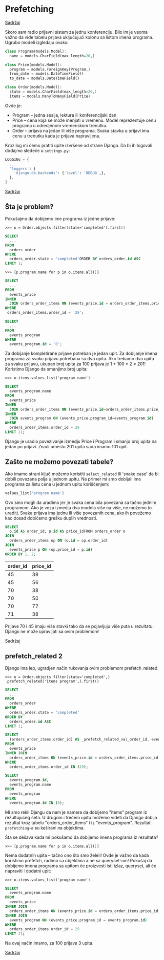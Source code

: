 
# Prefetching

[Sadržaj](00_sadrzaj.md)

Skoro sam radio prijavni sistem za jednu konferenciju. Bilo im je veoma važno da vide tabelu prijava uključujući kolonu sa listom imena programa. Ugrubo modeli izgledaju ovako:

```py
class Program(models.Model):
  name = models.CharField(max_length=20,)

class Price(models.Model):
  program = models.ForeignKey(Program,)
  from_date = models.DateTimeField()
  to_date = models.DateTimeField()

class Order(models.Model):
  state = models.CharField(max_length=20,)
  items = models.ManyToManyField(Price)
```

Ovde je:

- Program – jedna sesija, lektura ili konferencijski dan.
- Price – cena koja se može menjati u vremenu. Model reprezentuje cenu programa u odredjenom vremenskom trenutku.
- Order – prijava na jedan ili više programa. Svaka stavka u prijavi ima cenu u trenutku kada je prijava napravljena.

Kroz log mi ćemo pratiti upite izvršene od strane Djanga. Da bi ih logovali dodajmo sledeće u `settings.py`:

```py
LOGGING = {
  ...
  'loggers': {
    'django.db.backends': {'level': 'DEBUG',},
  },
}
```

[Sadržaj](00_sadrzaj.md)

## Šta je problem?

Pokušajmo da dobijemo ime programa iz jedne prijave:

```shell
>>> o = Order.objects.filter(state='completed').first()
```

```sql
SELECT 
  ...
FROM 
  orders_order
WHERE 
  orders_order.state = 'completed'ORDER BY orders_order.id ASC 
LIMIT 1;
```

```shell
>>> [p.program.name for p in o.items.all()]
```

```sql
SELECT 
  ...
FROM 
  events_price
INNER 
  JOIN orders_order_items ON (events_price.id = orders_order_items.price_id)
WHERE 
 orders_order_items.order_id = '29';

SELECT 
  ...
FROM 
  events_program
WHERE 
  events_program.id = '8';
```

Za dobijanje kompletirane prijave potreban je jedan upit. Za dobijanje imena programa za svaku prijavu potrebana su dva upita. Ako trebamo dva upita za svaku prijavu, ukupan broj upita za 100 prijava je 1 + 100 * 2 = 201! Koristimo Django da smanjimo broj upita:

```shell
>>> o.items.values_list('program name')
```

```sql
SELECT 
  events_program.name
FROM 
  events_price
INNER 
  JOIN orders_order_items ON (events_price.id=orders_order_items.price_id)
INNER 
  JOIN events_program ON (events_price.program_id=events_program.id)
WHERE 
  orders_order_items.order_id = 29 
LIMIT 21;
```

Django je uradio povezivanje izmedju Price i Program i smanjo broj upita na jedan po prijavi. Znači umesto 201 upita sada imamo 101 upit.

## Zašto ne možemo povezati tabele?

Ako imamo strani ključ možemo koristiti `select_related` ili 'snake case' da bi dobili povezana polja u jednom upitu. Na primer mi smo dobijali ime programa za listu cena u jednom upitu korišćenjem:

```py
values_list('program name')
```

Ovo smo mogli da uradimo jer je svaka cena bila povezana sa tačno jednim programom. Ako je veza izmedju dva modela više na više, ne možemo to uraditi. Svaka prijava ima jednu ili više povezanih cena, ako ih povežemo kao dosad dobićemo grešku duplih vrednosti.

```sql
SELECT 
  o.id AS order_id, p.id AS price_idFROM orders_order o
JOIN 
  orders_order_items op ON (o.id = op.order_id)
JOIN 
  events_price p ON (op.price_id = p.id)
ORDER BY 1, 2;
```

order_id | price_id
---------|---------
45       | 38
45       | 56
70       | 38
70       | 50
70       | 77
71       | 38

Prijave 70 i 45 imaju više stavki tako da se pojavljuju više puta u rezultatu. Django ne može upravljati sa ovim problemom!

[Sadržaj](00_sadrzaj.md)

## prefetch_related 2

Django ima lep, ugradjen način rukovanja ovim problemom prefetch_related:

```shell
>>> o = Order.objects.filter(state='completed',)
.prefetch_related('items program',).first()
```

```sql
SELECT 
  ...
FROM 
  orders_order
WHERE 
  orders_order.state = 'completed'
ORDER BY 
  orders_order.id ASC 
LIMIT 1;

SELECT 
  (orders_order_items.order_id) AS _prefetch_related_val_order_id, events_price...
FROM 
  events_price
INNER JOIN 
  orders_order_items ON (events_price.id = orders_order_items.price_id)
WHERE 
  orders_order_items.order_id IN (29);

SELECT
  events_program.id,
  events_program.name
FROM 
  events_program
WHERE 
  events_program.id IN (8);
```

Mi smo rekli Djangu da nam je namera da dobijemo "items" program iz rezultujućeg seta. U drugom i trećem upitu možemo videti da Django dobija rezultat kroz tabelu "orders_order_items" i iz "events_program". Rezultat `prefetching`-a su keširani na objektima.

Šta se dešava kada mi pokušamo da dobijemo imena programa iz rezultata?

```shell
>>> [p.program.name for p in o.items.all()]
```

Nema dodatnih upita – tačno ono što smo želeli! Ovde je važno da kada koristimo prefetch, radimo sa objektima a ne sa queryset-om! Pokušaj da dobijemo imena programa sa upitom će proizvesti isti izlaz, queryset, ali će napraviti i dodatni upit:

```shell
>>> o.items.values_list('program name')
```

```sql
SELECT 
  events_program.name
FROM 
  events_price
INNER JOIN 
  orders_order_items ON (events_price.id = orders_order_items.price_id)
INNER JOIN 
  events_program ON (events_price.program_id = events_program.id)
WHERE 
  orders_order_items.order_id = 29 
LIMIT 21;
```

Na ovaj način imamo, za 100 prijava 3 upita.

[Sadržaj](00_sadrzaj.md)
